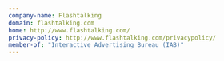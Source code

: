 ```yaml
---
company-name: Flashtalking
domain: flashtalking.com
home: http://www.flashtalking.com/
privacy-policy: http://www.flashtalking.com/privacypolicy/
member-of: "Interactive Advertising Bureau (IAB)"
---
```




